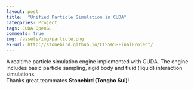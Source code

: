 ```yaml
---
layout: post
title:  "Unified Particle Simulation in CUDA"
categories: Project
tags: CUDA OpenGL
comments: true
img: /assets/img/particle.png
ex-url: http://stonebird.github.io/CIS565-FinalProject/
---
```

A real­time particle simulation engine implemented with CUDA. The engine includes basic particle sampling, rigid body and fluid (liquid) interaction simulations.<br/>
Thanks great teammates **Stonebird (Tongbo Sui)**! <br/>


<!--more-->

